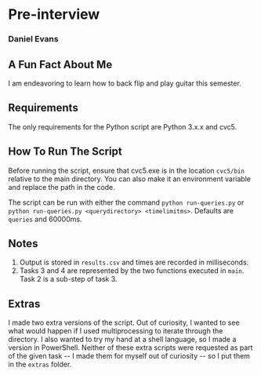 # Pre-interview

### Daniel Evans

## A Fun Fact About Me
I am endeavoring to learn how to back flip and play guitar this semester.

## Requirements
The only requirements for the Python script are Python 3.x.x and cvc5.

## How To Run The Script
Before running the script, ensure that cvc5.exe is in the location `cvc5/bin` relative to the main directory. You can also make it an environment variable and replace the path in the code.

The script can be run with either the command `python run-queries.py` or `python run-queries.py <querydirectory> <timelimitms>`. Defaults are `queries` and 60000ms.

## Notes
1. Output is stored in `results.csv` and times are recorded in milliseconds.
2. Tasks 3 and 4 are represented by the two functions executed in `main`. Task 2 is a sub-step of task 3.

## Extras
I made two extra versions of the script. Out of curiosity, I wanted to see what would happen if I used multiprocessing to iterate through the directory. I also wanted to try my hand at a shell language, so I made a version in PowerShell. Neither of these extra scripts were requested as part of the given task -- I made them for myself out of curiosity -- so I put them in the `extras` folder.